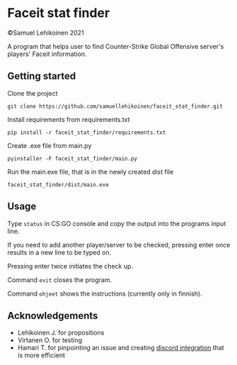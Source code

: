 # Faceit stat finder

©Samuel Lehikoinen 2021

A program that helps user to find Counter-Strike Global Offensive server's players' Faceit information.

## Getting started

Clone the project

`git clone https://github.com/samuellehikoinen/faceit_stat_finder.git`

Install requirements from requirements.txt

`pip install -r faceit_stat_finder/requirements.txt`

Create .exe file from main.py

`pyinstaller -F faceit_stat_finder/main.py`

Run the main.exe file, that is in the newly created dist file

`faceit_stat_finder/dist/main.exe`

## Usage

Type `status` in CS:GO console and copy the output into the programs input line.

If you need to add another player/server to be checked, pressing enter once results in a new line to be typed on.

Pressing enter twice initiates the check up.

Command `exit` closes the program.

Command `ohjeet` shows the instructions (currently only in finnish).

## Acknowledgements
* Lehikoinen J. for propositions
* Virtanen O. for testing
* Hamari T. for pinpointing an issue and creating [discord integration](https://github.com/tpjham/discordFaceitStatFinder) that is more efficient
